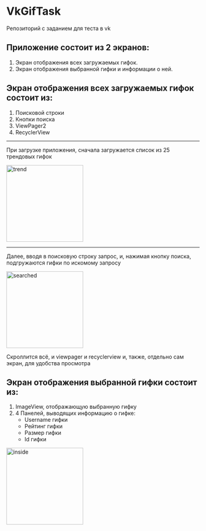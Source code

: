 # VkGifTask
Репозиторий с заданием для теста в vk
## Приложение состоит из 2 экранов:
1. Экран отображения всех загружаемых гифок.
2. Экран отображения выбранной гифки и информации о ней.

## Экран отображения всех загружаемых гифок состоит из:
1. Поисковой строки
2. Кнопки поиска
3. ViewPager2
4. RecyclerView
---
При загрузке приложения, сначала загружается список из 25 трендовых гифок


<img src="https://drive.google.com/uc?export=view&id=1FR6dh0ErqnEGuakQSY9KwRsaPVHn6jap" alt="trend" width="200"/>

---
Далее, вводя в поисковую строку запрос, и, нажимая кнопку поиска, подгружаются гифки по искомому запросу


<img src="https://drive.google.com/uc?export=view&id=1tl1ZeMOkXVEiaBEDqdTe-1Pk1BfFP74W" alt="searched" width="200"/>

Скроллится всё, и viewpager и recyclerview и, также, отдельно сам экран, для удобства просмотра
## Экран отображения выбранной гифки состоит из:
1) ImageView, отображающую выбранную гифку
2) 4 Панелей, выводящих информацию о гифке:
    * Username гифки
    * Рейтинг гифки
    * Размер гифки
    * Id гифки


<img src="https://drive.google.com/uc?export=view&id=1upweqtZKfE9hllxJ4rB2PwIN9gwlNlm6" alt="inside" width="200"/>
